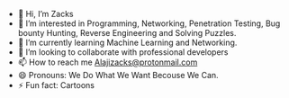 - 👋 Hi, I’m Zacks
- 👀 I’m interested in Programming, Networking, Penetration Testing, Bug bounty Hunting, Reverse Engineering and Solving Puzzles.
- 🌱 I’m currently learning Machine Learning and Networking.
- 💞️ I’m looking to collaborate with professional developers
- 📫 How to reach me Alajizacks@protonmail.com
- 😄 Pronouns: We Do What We Want Becouse We Can.
- ⚡ Fun fact: Cartoons

<!---
0Bug5/0Bug5 is a ✨ special ✨ repository because its `README.md` (this file) appears on your GitHub profile.
You can click the Preview link to take a look at your changes.
--->
